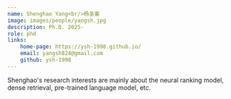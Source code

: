 ```yaml
--- 
name: Shenghao Yang<br/>杨圣豪 
image: images/people/yangsh.jpg  
description: Ph.D. 2025-
role: phd  
links:  
    home-page: https://ysh-1998.github.io/  
    email: yangsh824@gmail.com  
    github: ysh-1998  
---
```


Shenghao's research interests are mainly about the neural ranking model, dense retrieval, pre-trained language model, etc.